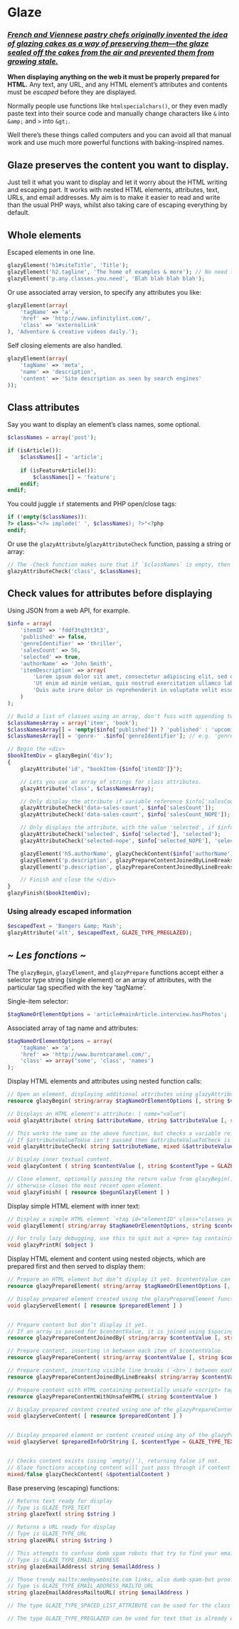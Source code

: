 Glaze
=====

### *[French and Viennese pastry chefs originally invented the idea of glazing cakes as a way of preserving them—the glaze sealed off the cakes from the air and prevented them from growing stale.](http://www.epicurious.com/articlesguides/howtocook/primers/cakesfrostings)*

**When displaying anything on the web it must be properly prepared for HTML.** Any text, any URL, and any HTML element’s attributes and contents must be *escaped* before they are displayed.

Normally people use functions like `htmlspecialchars()`, or they even madly paste text into their source code and manually change characters like `&` into `&amp;` and `>` into `&gt;`.

Well there’s these things called computers and you can avoid all that manual work and use much more powerful functions with baking-inspired names.

## Glaze preserves the content you want to display.

Just tell it what you want to display and let it worry about the HTML writing and escaping part. It works with nested HTML elements, attributes, text, URLs, and email addresses. My aim is to make it easier to read and write than the usual PHP ways, whilst also taking care of escaping everything by default.


## Whole elements

Escaped elements in one line.

```php
glazyElement('h1#siteTitle', 'Title');
glazyElement('h2.tagline', 'The home of examples & more'); // No need to escape the &
glazyElement('p.any.classes.you.need', 'Blah blah blah blah');
```

Or use associated array version, to specify any attributes you like:

```php
glazyElement(array(
	'tagName' => 'a',
	'href' => 'http://www.infinitylist.com/',
	'class' => 'externalLink'
), 'Adventure & creative videos daily.');
```

Self closing elements are also handled.

```php
glazyElement(array(
	'tagName' => 'meta',
	'name' => 'description',
	'content' => 'Site description as seen by search engines'
));
```


## Class attributes

Say you want to display an element’s class names, some optional.

```php
$classNames = array('post');

if (isArticle()):
	$classNames[] = 'article';
	
	if (isFeatureArticle()):
		$classNames[] = 'feature';
	endif;
endif;
```

You could juggle `if` statements and PHP open/close tags:

```php
if (!empty($classNames)):
?> class="<?= implode(' ', $classNames); ?>"<?php
endif;
```

Or use the `glazyAttribute`/`glazyAttributeCheck` function, passing a string or array:

```php
// The -Check function makes sure that if `$classNames` is empty, then nothing will be displayed.
glazyAttributeCheck('class', $classNames);
```


## Check values for attributes before displaying

Using JSON from a web API, for example.

```php
$info = array(
	'itemID' => 'fddf3tq3tt3t3',
	'published' => false,
	'genreIdentifier' => 'thriller',
	'salesCount' => 56,
	'selected' => true,
	'authorName' => 'John Smith',
	'itemDescription' => array(
		'Lorem ipsum dolor sit amet, consectetur adipiscing elit, sed do eiusmod tempor incididunt ut labore et dolore magna aliqua.',
		'Ut enim ad minim veniam, quis nostrud exercitation ullamco laboris nisi ut aliquip ex ea commodo consequat.',
		'Duis aute irure dolor in reprehenderit in voluptate velit esse cillum dolore eu fugiat nulla pariatur.'
	)
);

// Build a list of classes using an array, don't fuss with appending to a string
$classNamesArray = array('item', 'book');
$classNamesArray[] = !empty($info['published']) ? 'published' : 'upcoming';
$classNamesArray[] = 'genre-' .$info['genreIdentifier']; // e.g. 'genre-thriller'

// Begin the <div>
$bookItemDiv = glazyBegin('div');
{
	glazyAttribute('id', "bookItem-{$info['itemID']}");

	// Lets you use an array of strings for class attributes.
	glazyAttribute('class', $classNamesArray);

	// Only display the attribute if variable reference $info['salesCount'] is present.
	glazyAttributeCheck('data-sales-count', $info['salesCount']);
	glazyAttributeCheck('data-sales-count', $info['salesCount_NOPE']);

	// Only displays the attribute, with the value 'selected', if $info['selected'] is true.
	glazyAttributeCheck('selected', $info['selected'], 'selected');
	glazyAttributeCheck('selected-nope', $info['selected_NOPE'], 'selected');

	glazyElement('h5.authorName', glazyCheckContent($info['authorName']));
	glazyElement('p.description', glazyPrepareContentJoinedByLineBreaks(glazyCheckContent($info['itemDescription'])));
	glazyElement('p.description', glazyPrepareContentJoinedByLineBreaks(glazyCheckContent($info['itemDescription_NOPE'])));

	// Finish and close the </div>
}
glazyFinish($bookItemDiv);
```

### Using already escaped information

```php
$escapedText = 'Bangers &amp; Mash';
glazyAttribute('alt', $escapedText, GLAZE_TYPE_PREGLAZED);
```


## *~ Les fonctions ~*

The `glazyBegin`, `glazyElement`, and `glazyPrepare` functions accept either a selector type string (single element) or an array of attributes, with the particular tag specified with the key 'tagName'.

Single-item selector:

```php
$tagNameOrElementOptions = 'article#mainArticle.interview.hasPhotos';
```

Associated array of tag name and attributes:
 
```php
$tagNameOrElementOptions = array(
	'tagName' => 'a',
	'href' => 'http://www.burntcaramel.com/',
	'class' => array('some', 'class', 'names')
);
```

Display HTML elements and attributes using nested function calls:

```php
// Open an element, displaying additional attributes using glazyAttribute() for attributes, and then simply display your element's contents.
resource glazyBegin( string/array $tagNameOrElementOptions [, string $valueType = GLAZE_TYPE_PREGLAZED ] )

// Displays an HTML element's attribute: | name="value"|
void glazyAttribute( string $attributeName, string $attributeValue [, string $valueType = null (automatic detection) ] )

// This works the same as the above function, but checks a variable reference you pass first.
// If $attributeValueToUse isn't passed then $attributeValueToCheck is also the value that is displayed.
void glazyAttributeCheck( string $attributeName, mixed &$attributeValueToCheck [, string $attributeValueToUse = null, string $valueType = null] )

// Display inner textual content.
void glazyContent ( string $contentValue [, string $contentType = GLAZE_TYPE_TEXT ] )

// Close element, optionally passing the return value from glazyBegin()
// otherwise closes the most recent open element.
void glazyFinish( [ resource $begunGlazyElement ] )
```

Display simple HTML element with inner text:

```php
// Display a simple HTML element `<tag id="elementID" class="classes you need">CONTENTS</tag>`, with a choice for the tag name, and its contents value and type.
void glazyElement( string/array $tagNameOrElementOptions, string $contentValue [, string $valueType ] )

// For truly lazy debugging, use this to spit out a <pre> tag containing the contents of an object.
void glazyPrintR( $object )
```

Display HTML element and content using nested objects, which are prepared first and then served to display them:

```php
// Prepare an HTML element but don’t display it yet. $contentValue can be a string, a prepared content, or another prepared element.
resource glazyPrepareElement( string/array $tagNameOrElementOptions [, string/array $contentValue = null, string $valueType = GLAZE_TYPE_TEXT ] )

// Display prepared element created using the glazyPrepareElement function.
void glazyServeElement( [ resource $preparedElement ] )


// Prepare content but don’t display it yet.
// If an array is passed for $contentValue, it is joined using $spacingHTML (default empty string). It can contain strings and other prepared elements and content.
resource glazyPrepareContentJoinedBy( string/array $contentValue [, string $contentType = GLAZE_TYPE_TEXT, $spacingHTML = '' ] )

// Prepare content, inserting \n between each item of $contentValue.
resource glazyPrepareContent( string/array $contentValue [, string $contentType = GLAZE_TYPE_TEXT ] )

// Prepare content, inserting visible line breaks (`<br>`) between each item of $contentValue.
resource glazyPrepareContentJoinedByLineBreaks( string/array $contentValue [, string $contentType = GLAZE_TYPE_TEXT ] )

// Prepare content with HTML containing potentially unsafe <script> tags. Nothing is altered.
resource glazyPrepareContentWithUnsafeHTML( string $contentValue )

// Display prepared content created using one of the glazyPrepareContent... functions.
void glazyServeContent( [ resource $preparedContent ] )


// Display prepared element or content created using any of the glazyPrepare... functions, or a string.
void glazyServe( $preparedInfoOrString [, $contentType = GLAZE_TYPE_TEXT ] )


// Checks content exists (using `empty()`), returning false if not.
// Glaze functions accepting content will just pass through if content is false.
mixed/false glazyCheckContent( &$potentialContent )
```

Base preserving (escaping) functions:

```php
// Returns text ready for display
// Type is GLAZE_TYPE_TEXT
string glazeText( string $string )

// Returns a URL ready for display
// Type is GLAZE_TYPE_URL
string glazeURL( string $string )

// This attempts to confuse dumb spam robots that try to find your email address
// Type is GLAZE_TYPE_EMAIL_ADDRESS
string glazeEmailAddress( string $emailAddress )

// Those trendy mailto:me@mywebsite.com links, also dumb-spam-bot proof.
// Type is GLAZE_TYPE_EMAIL_ADDRESS_MAILTO_URL
string glazeEmailAddressMailtoURL( string $emailAddress )

// The type GLAZE_TYPE_SPACED_LIST_ATTRIBUTE can be used for the class attribute, joining an array of class names into a single string.

// The type GLAZE_TYPE_PREGLAZED can be used for text that is already escaped and ready for HTML.
```
